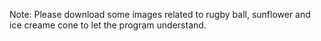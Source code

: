 Note: Please download some images related to rugby ball, sunflower and ice creame cone to let the program understand.
